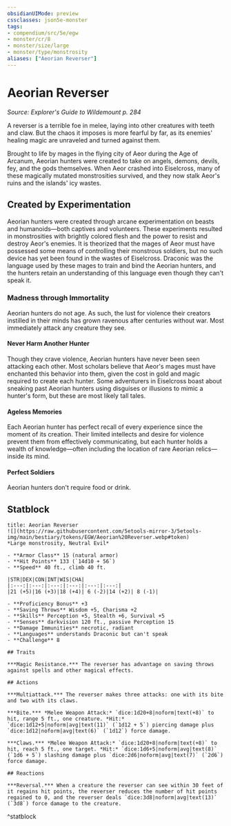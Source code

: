 ```yaml
---
obsidianUIMode: preview
cssclasses: json5e-monster
tags:
- compendium/src/5e/egw
- monster/cr/8
- monster/size/large
- monster/type/monstrosity
aliases: ["Aeorian Reverser"]
---
```

# Aeorian Reverser
*Source: Explorer's Guide to Wildemount p. 284*  

A reverser is a terrible foe in melee, laying into other creatures with teeth and claw. But the chaos it imposes is more fearful by far, as its enemies' healing magic are unraveled and turned against them.

Brought to life by mages in the flying city of Aeor during the Age of Arcanum, Aeorian hunters were created to take on angels, demons, devils, fey, and the gods themselves. When Aeor crashed into Eiselcross, many of these magically mutated monstrosities survived, and they now stalk Aeor's ruins and the islands' icy wastes.

## Created by Experimentation

Aeorian hunters were created through arcane experimentation on beasts and humanoids—both captives and volunteers. These experiments resulted in monstrosities with brightly colored flesh and the power to resist and destroy Aeor's enemies. It is theorized that the mages of Aeor must have possessed some means of controlling their monstrous soldiers, but no such device has yet been found in the wastes of Eiselcross. Draconic was the language used by these mages to train and bind the Aeorian hunters, and the hunters retain an understanding of this language even though they can't speak it.

### Madness through Immortality

Aeorian hunters do not age. As such, the lust for violence their creators instilled in their minds has grown ravenous after centuries without war. Most immediately attack any creature they see.

#### Never Harm Another Hunter

Though they crave violence, Aeorian hunters have never been seen attacking each other. Most scholars believe that Aeor's mages must have enchanted this behavior into them, given the cost in gold and magic required to create each hunter. Some adventurers in Eiselcross boast about sneaking past Aeorian hunters using disguises or illusions to mimic a hunter's form, but these are most likely tall tales.

#### Ageless Memories

Each Aeorian hunter has perfect recall of every experience since the moment of its creation. Their limited intellects and desire for violence prevent them from effectively communicating, but each hunter holds a wealth of knowledge—often including the location of rare Aeorian relics—inside its mind.

#### Perfect Soldiers

Aeorian hunters don't require food or drink.

## Statblock

```ad-statblock
title: Aeorian Reverser
![](https://raw.githubusercontent.com/5etools-mirror-3/5etools-img/main/bestiary/tokens/EGW/Aeorian%20Reverser.webp#token)
*Large monstrosity, Neutral Evil*

- **Armor Class** 15 (natural armor)
- **Hit Points** 133 (`14d10 + 56`)
- **Speed** 40 ft., climb 40 ft.

|STR|DEX|CON|INT|WIS|CHA|
|:---:|:---:|:---:|:---:|:---:|:---:|
|21 (+5)|16 (+3)|18 (+4)| 6 (-2)|14 (+2)| 8 (-1)|

- **Proficiency Bonus** +3
- **Saving Throws** Wisdom +5, Charisma +2
- **Skills** Perception +5, Stealth +6, Survival +5
- **Senses** darkvision 120 ft., passive Perception 15
- **Damage Immunities** necrotic, radiant
- **Languages** understands Draconic but can't speak
- **Challenge** 8

## Traits

***Magic Resistance.*** The reverser has advantage on saving throws against spells and other magical effects.

## Actions

***Multiattack.*** The reverser makes three attacks: one with its bite and two with its claws.

***Bite.*** *Melee Weapon Attack:* `dice:1d20+8|noform|text(+8)` to hit, range 5 ft., one creature. *Hit:* `dice:1d12+5|noform|avg|text(11)` (`1d12 + 5`) piercing damage plus `dice:1d12|noform|avg|text(6)` (`1d12`) force damage.

***Claws.*** *Melee Weapon Attack:* `dice:1d20+8|noform|text(+8)` to hit, reach 5 ft., one target. *Hit:* `dice:1d6+5|noform|avg|text(8)` (`1d6 + 5`) slashing damage plus `dice:2d6|noform|avg|text(7)` (`2d6`) force damage.

## Reactions

***Reversal.*** When a creature the reverser can see within 30 feet of it regains hit points, the reverser reduces the number of hit points regained to 0, and the reverser deals `dice:3d8|noform|avg|text(13)` (`3d8`) force damage to the creature.
```
^statblock